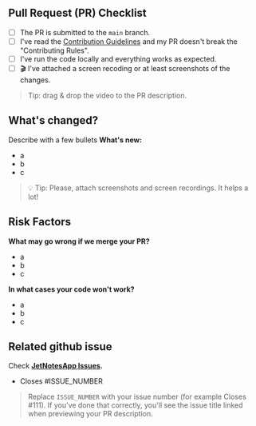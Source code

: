 ## Pull Request (PR) Checklist

- [ ] The PR is submitted to the `main` branch.
- [ ] I've read the [Contribution Guidelines](https://github.com/VladShurakov/JetNotesApp/blob/master/CONTRIBUTING.md) and my PR doesn't break the "Contributing Rules".
- [ ] I've run the code locally and everything works as expected.
- [ ] 🎬 I've attached a screen recoding or at least screenshots of the changes. 

> Tip: drag & drop the video to the PR description.

## What's changed?
<!--
Tip: you can attach screenshots using a markdown table.

Before | After
-------|---
image1 | image2
-->

Describe with a few bullets **What's new:**

- a
- b
- c

> 💡 Tip: Please, attach screenshots and screen recordings. It helps a lot!

## Risk Factors

**What may go wrong if we merge your PR?**

- a
- b
- c

**In what cases your code won't work?**

- a
- b
- c

## Related github issue

Check **[JetNotesApp Issues](https://github.com/VladShurakov/JetNotesApp/issues).**

- Closes #ISSUE_NUMBER

> Replace `ISSUE_NUMBER` with your issue number (for example Closes #111). If you've done that correctly, you'll see the issue title linked when previewing your PR description.

